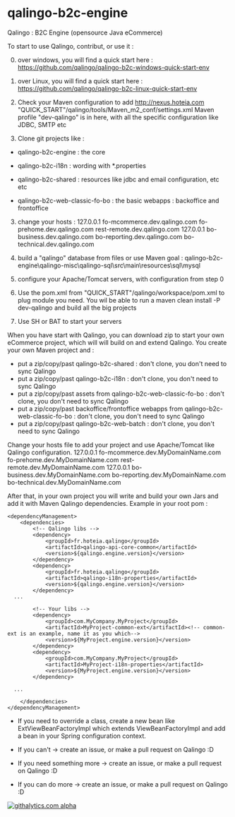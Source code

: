 qalingo-b2c-engine
==================

Qalingo : B2C Engine (opensource Java eCommerce)

To start to use Qalingo, contribut, or use it :

0) over windows, you will find a quick start here :
https://github.com/qalingo/qalingo-b2c-windows-quick-start-env

0) over Linux, you will find a quick start here :
https://github.com/qalingo/qalingo-b2c-linux-quick-start-env

1) Check your Maven configuration to add http://nexus.hoteia.com
"QUICK_START"/qalingo/tools/Maven_m2_conf/settings.xml
Maven profile "dev-qalingo" is in here, with all the specific configuration like JDBC, SMTP etc

2) Clone git projects like :
* qalingo-b2c-engine : the core
* qalingo-b2c-i18n : wording with *.properties
* qalingo-b2c-shared : resources like jdbc and email configuration, etc etc

* qalingo-b2c-web-classic-fo-bo : the basic webapps : backoffice and frontoffice

3) change your hosts :
127.0.0.1  fo-mcommerce.dev.qalingo.com fo-prehome.dev.qalingo.com rest-remote.dev.qalingo.com
127.0.0.1  bo-business.dev.qalingo.com bo-reporting.dev.qalingo.com bo-technical.dev.qalingo.com

4) build a "qalingo" database from files or use Maven goal : 
qalingo-b2c-engine\qalingo-misc\qalingo-sql\src\main\resources\sql\mysql

5) configure your Apache/Tomcat servers, with configuration from step 0

6) Use the pom.xml from "QUICK_START"/qalingo/workspace/pom.xml to plug module you need.
You wil be able to run a maven clean install -P dev-qalingo and build all the big projects

7) Use SH or BAT to start your servers

When you have start with Qalingo, you can download zip to start your own eCommerce project, which will will build on and extend Qalingo.
You create your own Maven project and :
* put a zip/copy/past qalingo-b2c-shared : don't clone, you don't need to sync Qalingo
* put a zip/copy/past qalingo-b2c-i18n : don't clone, you don't need to sync Qalingo
* put a zip/copy/past assets from qalingo-b2c-web-classic-fo-bo : don't clone, you don't need to sync Qalingo
* put a zip/copy/past backoffice/frontoffice webapps from qalingo-b2c-web-classic-fo-bo : don't clone, you don't need to sync Qalingo
* put a zip/copy/past qalingo-b2c-web-batch : don't clone, you don't need to sync Qalingo

Change your hosts file to add your project and use Apache/Tomcat like Qalingo configuration.
127.0.0.1  fo-mcommerce.dev.MyDomainName.com fo-prehome.dev.MyDomainName.com rest-remote.dev.MyDomainName.com
127.0.0.1  bo-business.dev.MyDomainName.com bo-reporting.dev.MyDomainName.com bo-technical.dev.MyDomainName.com

After that, in your own project you will write and build your own Jars and add it with Maven Qalingo dependencies.
Example in your root pom : 

	<dependencyManagement>
		<dependencies>
			<!-- Qalingo libs -->
			<dependency>
				<groupId>fr.hoteia.qalingo</groupId>
				<artifactId>qalingo-api-core-common</artifactId>
				<version>${qalingo.engine.version}</version>
			</dependency>
			<dependency>
				<groupId>fr.hoteia.qalingo</groupId>
				<artifactId>qalingo-i18n-properties</artifactId>
				<version>${qalingo.engine.version}</version>
			</dependency>
      ...
      
			<!-- Your libs -->
			<dependency>
				<groupId>com.MyCompany.MyProject</groupId>
				<artifactId>MyProject-common-ext</artifactId><!-- common-ext is an example, name it as you which-->
				<version>${MyProject.engine.version}</version>
			</dependency>
			<dependency>
				<groupId>com.MyCompany.MyProject</groupId>
				<artifactId>MyProject-i18n-properties</artifactId>
				<version>${MyProject.engine.version}</version>
			</dependency>

      ...
      
		</dependencies>
	</dependencyManagement>


* If you need to override a class, create a new bean like ExtViewBeanFactoryImpl which extends ViewBeanFactoryImpl and add a bean in your Spring configuration context.

<bean id="viewBeanFactory" class="fr.hoteia.opentailor.web.mvc.factory.impl.ExtViewBeanFactoryImpl" />
		  
* If you can't -> create an issue, or make a pull request on Qalingo :D

* If you need something more -> create an issue, or make a pull request on Qalingo :D

* If you can do more -> create an issue, or make a pull request on Qalingo :D


[![githalytics.com alpha](https://cruel-carlota.pagodabox.com/a4b531544e9d501a94053f08e6337817 "githalytics.com")](http://githalytics.com/qalingo/qalingo-b2c-engine)
